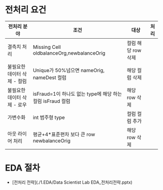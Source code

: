 # 전처리 요건
| 전처리 분야                       | 조건 |  대상                                                  | 처리                |
|----------------------------------|------|-------------------------------------------------------|---------------------|
| 결측치 처리                       | Missing Cell    oldbalanceOrg,newbalanceOrig                 | 컬럼 해당 row 삭제   |
| 불필요한 데이터 삭제  - 컬럼      | Unique가 50%넘으면  nameOrig, nameDest 컬럼                    | 해당 컬럼 삭제       |
| 불필요한 데이터 삭제  - 로우      | isFraud=1이 하나도 없는 type에 해당 하는 컬럼    isFraud 컬럼   | 해당 row 삭제        |
| 가변수화                          | int 범주형 type                                              | 컬럼 컬럼 추가       |
| 아웃 라이어 처리                  | 평균+4*표준편차 보다 큰 row  newbalanceOrig                    | 해당 row 삭제       |

# EDA 절차
* [전처리 전략](./1.EDA/Data Scientist Lab EDA_전처리전략.pptx)

